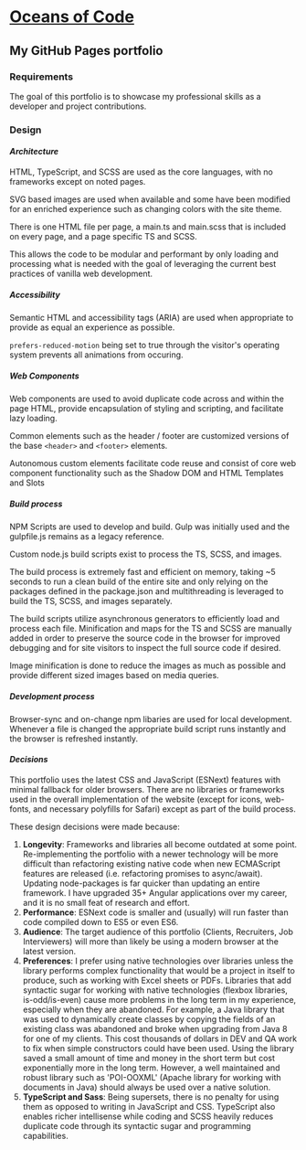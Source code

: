 # [Oceans of Code](https://oceansofcode.github.io)

## My GitHub Pages portfolio

### Requirements

The goal of this portfolio is to showcase my professional skills as a developer and project contributions.

### Design

#### *Architecture*

HTML, TypeScript, and SCSS are used as the core languages, with no frameworks except on noted pages.

SVG based images are used when available and some have been modified for an enriched experience such as changing colors with the site theme.

There is one HTML file per page, a main.ts and main.scss that is included on every page, and a page specific TS and SCSS.

This allows the code to be modular and performant by only loading and processing what is needed with the goal of leveraging the current best practices of vanilla web development.

##### Accessibility

Semantic HTML and accessibility tags (ARIA) are used when appropriate to provide as equal an experience as possible.

`prefers-reduced-motion` being set to true through the visitor's operating system prevents all animations from occuring.

##### Web Components

Web components are used to avoid duplicate code across and within the page HTML, provide encapsulation of styling and scripting, and facilitate lazy loading.

Common elements such as the header / footer are customized versions of the base `<header>` and `<footer>` elements.

Autonomous custom elements facilitate code reuse and consist of core web component functionality such as the Shadow DOM and HTML Templates and Slots

##### Build process

NPM Scripts are used to develop and build. Gulp was initially used and the gulpfile.js remains as a legacy reference.

Custom node.js build scripts exist to process the TS, SCSS, and images.

The build process is extremely fast and efficient on memory, taking ~5 seconds to run a clean build of the entire site and only relying on the packages defined in the package.json and multithreading is leveraged to build the TS, SCSS, and images separately.

The build scripts utilize asynchronous generators to efficiently load and process each file. Minification and maps for the TS and SCSS are manually added in order to preserve the source code in the browser for improved debugging and for site visitors to inspect the full source code if desired.

Image minification is done to reduce the images as much as possible and provide different sized images based on media queries.

##### Development process

Browser-sync and on-change npm libaries are used for local development. Whenever a file is changed the appropriate build script runs instantly and the browser is refreshed instantly.

#### *Decisions*

This portfolio uses the latest CSS and JavaScript (ESNext) features with minimal fallback for older browsers. There are no libraries or frameworks used in the overall implementation of the website (except for icons, web-fonts, and necessary polyfills for Safari) except as part of the build process.

These design decisions were made because:

1. **Longevity**: Frameworks and libraries all become outdated at some point. Re-implementing the portfolio with a newer technology will be more difficult than refactoring existing native code when new ECMAScript features are released (i.e. refactoring promises to async/await). Updating node-packages is far quicker than updating an entire framework. I have upgraded 35+ Angular applications over my career, and it is no small feat of research and effort.
2. **Performance**: ESNext code is smaller and (usually) will run faster than code compiled down to ES5 or even ES6.
3. **Audience**: The target audience of this portfolio (Clients, Recruiters, Job Interviewers) will more than likely be using a modern browser at the latest version.
4. **Preferences**: I prefer using native technologies over libraries unless the library performs complex functionality that would be a project in itself to produce, such as working with Excel sheets or PDFs. Libraries that add syntactic sugar for working with native technologies (flexbox libraries, is-odd/is-even) cause more problems in the long term in my experience, especially when they are abandoned. For example, a Java library that was used to dynamically create classes by copying the fields of an existing class was abandoned and broke when upgrading from Java 8 for one of my clients. This cost thousands of dollars in DEV and QA work to fix when simple constructors could have been used. Using the library saved a small amount of time and money in the short term but cost exponentially more in the long term. However, a well maintained and robust library such as 'POI-OOXML' (Apache library for working with documents in Java) should always be used over a native solution.
5. **TypeScript and Sass**: Being supersets, there is no penalty for using them as opposed to writing in JavaScript and CSS. TypeScript also enables richer intellisense while coding and SCSS heavily reduces duplicate code through its syntactic sugar and programming capabilities.
